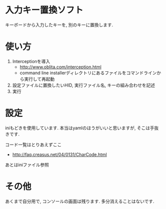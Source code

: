 # 入力キー置換ソフト
キーボードから入力したキーを, 別のキーに置換します.

# 使い方
1. Interceptionを導入
   * http://www.oblita.com/interception.html
   * command line installerディレクトリにあるファイルをコマンドラインから実行して再起動
2. 設定ファイルに置換したいHID, 実行ファイル名, キーの組み合わせを記述
3. 実行

# 設定
iniもどきを使用しています.
本当はyamlのほうがいいと思いますが, そこは手抜きです.

コード一覧はとりあえずここ
* http://faq.creasus.net/04/0131/CharCode.html

あとはiniファイル参照

# その他
あくまで自分用で, コンソールの画面は残ります.
多分消えることはないです.
